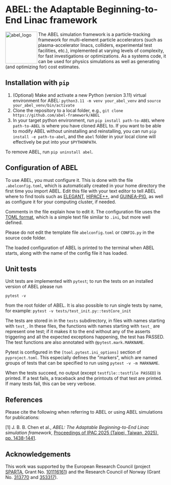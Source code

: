 # ABEL: the Adaptable Beginning-to-End Linac framework

<img width="100" height="100" alt="abel_logo" src="https://github.com/user-attachments/assets/23247a60-ab84-42ef-a647-c899f6932766" align="left" />

The ABEL simulation framework is a particle-tracking framework for multi-element particle accelerators (such as plasma-accelerator linacs, colliders, experimental test facilities, etc.), implemented at varying levels of complexity, for fast investigations or optimizations. As a systems code, it can be used for physics simulations as well as generating (and optimizing for) cost estimates.

## Installation with `pip`
1. (Optional) Make and activate a new Python (version 3.11) virtual environment for ABEL: `python3.11 -m venv your_abel_venv` and `source your_abel_venv/bin/activate`
2. Clone the repository to a local folder, e.g., `git clone https://github.com/abel-framework/ABEL`
3. In your target python environment, run `pip install path-to-ABEL` where `path-to-ABEL` is where you have cloned ABEL to.
   If you want to be able to modify ABEL without uninstalling and reinstalling, you can run `pip install -e path-to-abel`, and the `abel`
   folder in your local clone will effectively be put into your `$PYTHONPATH`.

To remove ABEL, run `pip uninstall abel`.

## Configuration of ABEL
To use ABEL, you must configure it. This is done with the file `.abelconfig.toml`, which is automatically created in your home directory the first time you import ABEL.
Edit this file with your text editor to tell ABEL where to find tools such as [ELEGANT](https://ops.aps.anl.gov/manuals/elegant_latest/elegant.html), [HIPACE++](https://github.com/Hi-PACE/hipace/), and [GUINEA-PIG](https://gitlab.cern.ch/clic-software/guinea-pig), as well as configure it for your computing cluster, if needed.

Comments in the file explain how to edit it. The configuration file uses the [TOML format](https://en.wikipedia.org/wiki/TOML), which is a simple text file similar to `.ini`, but more well defined.

Please do not edit the template file `abelconfig.toml` or `CONFIG.py` in the source code folder.

The loaded configuration of ABEL is printed to the terminal when ABEL starts, along with the name of the config file it has loaded.

## Unit tests
Unit tests are implemented with `pytest`; to run the tests on an installed version of ABEL please run
```
pytest -v
```
from the root folder of ABEL.
It is also possible to run single tests by name, for example: `pytest -v tests/test_init.py::testCore_init`

The tests are stored in in the `tests` subdirectory, in files with names starting with `test_`.
In these files, the functions with names starting with `test_` are represent one test; if it makes it to the end without any of the asserts triggering and all the expected exceptions happening, the test has PASSED.
The test functions are also annotated with `@pytest.mark.MARKNAME`.

Pytest is configured in the `[tool.pytest.ini_options]` section of `pyproject.toml`. This especially defines the "markers", which are named groups of tests that can be specified to run using `pytest -v -m MARKNAME`.

When the tests succeed, no output (except `testfile::testfile PASSED`) is printed. If a test fails, a traceback and the printouts of that test are printed. If many tests fail, this can be very verbose.

## References
Please cite the following when referring to ABEL or using ABEL simulations for publications:

[1] J. B. B. Chen et al., _ABEL: The Adaptable Beginning-to-End Linac simulation framework_, [Proceedings of IPAC 2025 (Taipei, Taiwan, 2025), pp. 1438-1441](https://meow.elettra.eu/81/pdf/TUPS012.pdf).

## Acknowledgements
This work was supported by the European Research Council (project [SPARTA](https://www.mn.uio.no/fysikk/english/research/projects/staging-of-plasma-accelerators-for-timely-applications/), Grant No. [101116161](https://doi.org/10.3030/101116161)) and the Research Council of Norway (Grant No. [313770](https://prosjektbanken.forskningsradet.no/project/FORISS/313770) and [353317](https://prosjektbanken.forskningsradet.no/project/FORISS/353317)).
